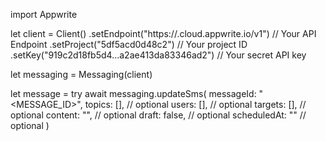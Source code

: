 import Appwrite

let client = Client()
    .setEndpoint("https://<REGION>.cloud.appwrite.io/v1") // Your API Endpoint
    .setProject("5df5acd0d48c2") // Your project ID
    .setKey("919c2d18fb5d4...a2ae413da83346ad2") // Your secret API key

let messaging = Messaging(client)

let message = try await messaging.updateSms(
    messageId: "<MESSAGE_ID>",
    topics: [], // optional
    users: [], // optional
    targets: [], // optional
    content: "<CONTENT>", // optional
    draft: false, // optional
    scheduledAt: "" // optional
)

